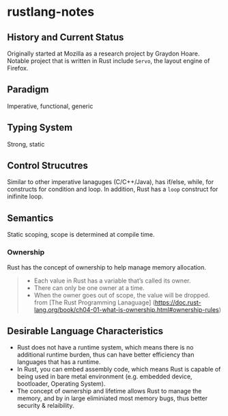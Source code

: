 # rustlang-notes

## History and Current Status
Originally started at Mozilla as a research project by Graydon Hoare. Notable project that is written in Rust include `Servo`, the layout engine of Firefox.

## Paradigm
Imperative, functional, generic

## Typing System
Strong, static

## Control Strucutres
Similar to other imperative lanaguges (C/C++/Java), has if/else, while, for constructs for condition and loop. In addition, Rust has a `loop` construct for inifinite loop.

## Semantics
Static scoping, scope is determined at compile time.

### Ownership
Rust has the concept of ownership to help manage memory allocation.
> - Each value in Rust has a variable that’s called its owner.
> - There can only be one owner at a time.
> - When the owner goes out of scope, the value will be dropped.
> from [The Rust Programming Lanaguage] (https://doc.rust-lang.org/book/ch04-01-what-is-ownership.html#ownership-rules)

## Desirable Language Characteristics

- Rust does not have a runtime system, which means there is no additional runtime burden, thus can have better efficiency than languages that has a runtime.
- In Rust, you can embed assembly code, which means Rust is capable of being used in bare metal environment (e.g. embedded device, bootloader, Operating System).
- The concept of ownership and lifetime allows Rust to manage the memory, and by in large eliminiated most memory bugs, thus better security & relaibility.

